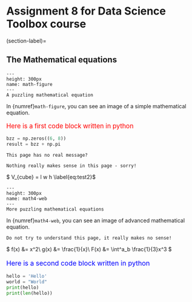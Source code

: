 # Assignment 8 for Data Science Toolbox course


(section-label)= 
## The Mathematical equations


 ```{figure} math_equation.jpg
 ---
 height: 300px
 name: math-figure
 ---
 A puzzling mathematical equation
 ```

In {numref}`math-figure`, you can see an image of a simple mathematical equation. 

<p style="color:red; font-size:120%">
Here is a first code block written in python
</p>


```python
bzz = np.zeros((6, 8))
result = bzz + np.pi
```


```{margin} Did you know?
This page has no real message?
```


```{warning}
Nothing really makes sense in this page - sorry!
```

$ V_{cube} = l w h \label{eq:test2}$

 ```{figure} Math4-web.jpg
 ---
 height: 300px
 name: math4-web
 ---
 More puzzling mathematical equations
 ```

In {numref}`math4-web`, you can see an image of advanced mathematical equation. 

```{tip}
Do not try to understand this page, it really makes no sense!
```

$ f(x) &= x^2\\ g(x) &= \frac{1}{x}\\ F(x) &= \int^a_b \frac{1}{3}x^3 $

<p style="color:blue; font-size:125%">
Here is a second code block written in python
</p>


```python
hello = 'Hello'   
world = "World"  
print(hello)       
print(len(hello)) 
```